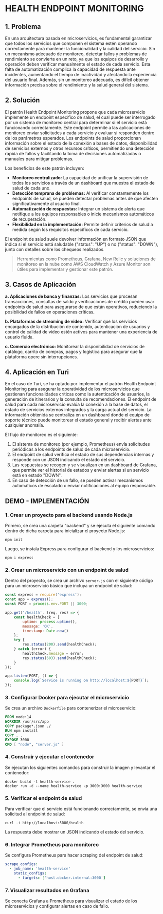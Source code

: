 
# HEALTH ENDPOINT MONITORING

## 1. Problema

En una arquitectura basada en microservicios, es fundamental garantizar que todos los servicios que componen el sistema estén operando correctamente para mantener la funcionalidad y la calidad del servicio. Sin un mecanismo adecuado de monitoreo, detectar fallos y problemas de rendimiento se convierte en un reto, ya que los equipos de desarrollo y operación deben verificar manualmente el estado de cada servicio. Esta falta de automatización complica la capacidad de respuesta ante incidentes, aumentando el tiempo de inactividad y afectando la experiencia del usuario final. Además, sin un monitoreo adecuado, es difícil obtener información precisa sobre el rendimiento y la salud general del sistema.

## 2. Solución

El patrón Health Endpoint Monitoring propone que cada microservicio implemente un endpoint específico de salud, el cual puede ser interrogado por un sistema de monitoreo central para determinar si el servicio está funcionando correctamente. Este endpoint permite a las aplicaciones de monitoreo enviar solicitudes a cada servicio y evaluar si responden dentro de los parámetros esperados. Los endpoints de salud proporcionan información sobre el estado de la conexión a bases de datos, disponibilidad de servicios externos y otros recursos críticos, permitiendo una detección rápida de fallos y facilitando la toma de decisiones automatizadas o manuales para mitigar problemas.

Los beneficios de este patrón incluyen:

- **Monitoreo centralizado:** La capacidad de unificar la supervisión de todos los servicios a través de un dashboard que muestra el estado de salud de cada uno.
- **Detección temprana de problemas:** Al verificar constantemente los endpoints de salud, se pueden detectar problemas antes de que afecten significativamente al usuario final.
- **Automatización de respuestas:** Integrar un sistema de alerta que notifique a los equipos responsables o inicie mecanismos automáticos de recuperación.
- **Flexibilidad en la implementación:** Permite definir criterios de salud a medida según los requisitos específicos de cada servicio.

El endpoint de salud suele devolver información en formato JSON que indica si el servicio está saludable ("status": "UP") o no ("status": "DOWN"), junto con detalles sobre los chequeos realizados.

> Herramientas como Prometheus, Grafana, New Relic y soluciones de monitoreo en la nube como AWS CloudWatch y Azure Monitor son útiles para implementar y gestionar este patrón.

## 3. Casos de Aplicación

**a. Aplicaciones de banca y finanzas:** Los servicios que procesan transacciones, consultas de saldo y verificaciones de crédito pueden usar endpoints de salud para asegurarse de que están operativos, reduciendo la posibilidad de fallos en operaciones críticas.

**b. Plataformas de streaming de video:** Verificar que los servicios encargados de la distribución de contenido, autenticación de usuarios y control de calidad de video estén activos para mantener una experiencia de usuario fluida.

**c. Comercio electrónico:** Monitorear la disponibilidad de servicios de catálogo, carrito de compras, pagos y logística para asegurar que la plataforma opere sin interrupciones.

## 4. Aplicación en Turi

En el caso de Turi, se ha optado por implementar el patrón Health Endpoint Monitoring para asegurar la operatividad de los microservicios que gestionan funcionalidades críticas como la autenticación de usuarios, la generación de itinerarios y la consulta de recomendaciones. El endpoint de salud para cada microservicio evalúa la conexión a la base de datos, el estado de servicios externos integrados y la carga actual del servicio. La información obtenida se centraliza en un dashboard donde el equipo de soporte técnico puede monitorear el estado general y recibir alertas ante cualquier anomalía.

El flujo de monitoreo es el siguiente:

1. El sistema de monitoreo (por ejemplo, Prometheus) envía solicitudes periódicas a los endpoints de salud de cada microservicio.
2. El endpoint de salud verifica el estado de sus dependencias internas y responde con un JSON indicando el estado del servicio.
3. Las respuestas se recogen y se visualizan en un dashboard de Grafana, que permite ver el historial de estados y enviar alertas si un servicio está en estado "DOWN".
4. En caso de detección de un fallo, se pueden activar mecanismos automáticos de escalado o enviar notificaciones al equipo responsable.

## DEMO - IMPLEMENTACIÓN

### 1. Crear un proyecto para el backend usando Node.js

Primero, se crea una carpeta "backend" y se ejecuta el siguiente comando dentro de dicha carpeta para inicializar el proyecto Node.js:

```
npm init
```

Luego, se instala Express para configurar el backend y los microservicios:

```
npm i express
```

### 2. Crear un microservicio con un endpoint de salud

Dentro del proyecto, se crea un archivo `server.js` con el siguiente código para un microservicio básico que incluya un endpoint de salud:

```javascript
const express = require('express');
const app = express();
const PORT = process.env.PORT || 3000;

app.get('/health', (req, res) => {
    const healthCheck = {
        uptime: process.uptime(),
        message: 'OK',
        timestamp: Date.now()
    };
    try {
        res.status(200).send(healthCheck);
    } catch (error) {
        healthCheck.message = error;
        res.status(503).send(healthCheck);
    }
});

app.listen(PORT, () => {
    console.log(`Service is running on http://localhost:${PORT}`);
});
```

### 3. Configurar Docker para ejecutar el microservicio

Se crea un archivo `Dockerfile` para contenerizar el microservicio:

```dockerfile
FROM node:14
WORKDIR /usr/src/app
COPY package*.json ./
RUN npm install
COPY . .
EXPOSE 3000
CMD [ "node", "server.js" ]
```

### 4. Construir y ejecutar el contenedor

Se ejecutan los siguientes comandos para construir la imagen y levantar el contenedor:

```
docker build -t health-service .
docker run -d --name health-service -p 3000:3000 health-service
```

### 5. Verificar el endpoint de salud

Para verificar que el servicio está funcionando correctamente, se envía una solicitud al endpoint de salud:

```
curl -i http://localhost:3000/health
```

La respuesta debe mostrar un JSON indicando el estado del servicio.

### 6. Integrar Prometheus para monitoreo

Se configura Prometheus para hacer scraping del endpoint de salud:

```yaml
scrape_configs:
  - job_name: 'health-service'
    static_configs:
      - targets: ['host.docker.internal:3000']
```

### 7. Visualizar resultados en Grafana

Se conecta Grafana a Prometheus para visualizar el estado de los microservicios y configurar alertas en caso de fallo.
